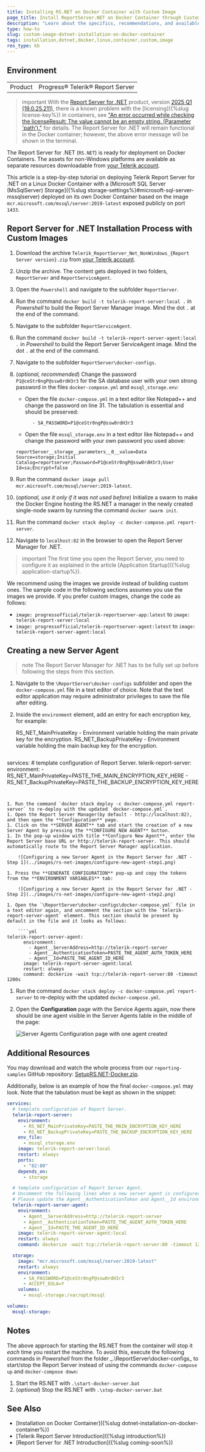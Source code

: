 ```yaml
---
title: Installing RS.NET on Docker Container with Custom Image
page_title: Install ReportServer.NET on Docker Container through Custom Image
description: "Learn about the specifics, recommendations, and available approaches for installing the Telerik Report Server for .NET on Docker Container with custom image."
type: how-to
slug: custom-image-dotnet-installation-on-docker-container
tags: installation,dotnet,docker,linux,container,custom,image
res_type: kb
---
```


## Environment

<table>
	<tbody>
		<tr>
			<td>Product</td>
			<td>Progress® Telerik® Report Server</td>
		</tr>
	</tbody>
</table>

>important With the [Report Server for .NET](https://www.telerik.com/report-server) product, version [2025 Q1 (19.0.25.211)](https://www.telerik.com/support/whats-new/reporting/release-history/progress-telerik-reporting-2025-q1-19-0-25-211), there is a known problem with the [licensing]({%slug license-key%}) in containers, see ["An error occurred while checking the licenseResult: The value cannot be an empty string. (Parameter 'path')."](https://feedback.telerik.com/report-server/1679692-an-error-occurred-while-checking-the-licenseresult-the-value-cannot-be-an-empty-string-parameter-path) for details. The Report Server for .NET will remain functional in the Docker container; however, the above error message will be shown in the terminal.

The Report Server for .NET (`RS.NET`) is ready for deployment on Docker Containers. The assets for non-Windows platforms are available as separate resources downloadable from [your Telerik account](https://www.telerik.com/account/downloads/product-download?product=REPSERVER).

This article is a step-by-step tutorial on deploying Telerik Report Server for .NET on a Linux Docker Container with a [Microsoft SQL Server (MsSqlServer) Storage]({%slug storage-settings%}#microsoft-sql-server-mssqlserver) deployed on its own Docker Container based on the image `mcr.microsoft.com/mssql/server:2019-latest` exposed publicly on port `1433`.

## Report Server for .NET Installation Process with Custom Images

1. Download the archive `Telerik_ReportServer_Net_NonWindows_{Report Server version}.zip` from [your Telerik account](https://www.telerik.com/account/downloads/product-download?product=REPSERVER).
1. Unzip the archive. The content gets deployed in two folders, `ReportServer` and `ReportServiceAgent`.
1. Open the `Powershell` and navigate to the subfolder `ReportServer`.
1. Run the command `docker build -t telerik-report-server:local .` in _Powershell_ to build the Report Server Manager image. Mind the dot `.` at the end of the command.
1. Navigate to the subfolder `ReportServiceAgent`.
1. Run the command `docker build -t telerik-report-server-agent:local .` in _Powershell_ to build the Report Server ServiceAgent image. Mind the dot `.` at the end of the command.
1. Navigate to the subfolder `ReportServer\docker-configs`.
1. (_optional, recommended_) Change the password `P1@ceStr0ngP@ssw0rdH3r3` for the SA database user with your own strong password in the files `docker-compose.yml` and `mssql_storage.env`:

	* Open the file `docker-compose.yml` in a text editor like Notepad++ and change the password on line 31. The tabulation is essential and should be preserved:

	`      - SA_PASSWORD=P1@ceStr0ngP@ssw0rdH3r3`

	* Open the file `mssql_storage.env` in a text editor like Notepad++ and change the password with your own password you used above:

	`reportServer__storage__parameters__0__value=Data Source=storage;Initial Catalog=reportserver;Password=P1@ceStr0ngP@ssw0rdH3r3;User Id=sa;Encrypt=false`

1. Run the command `docker image pull mcr.microsoft.com/mssql/server:2019-latest`.
1. (_optional, use it only if it was not used before_) Initialize a swarm to make the Docker Engine hosting the RS.NET a manager in the newly created single-node swarm by running the command `docker swarm init`.
1. Run the command `docker stack deploy -c docker-compose.yml report-server`.
1. Navigate to `localhost:82` in the browser to open the Report Server Manager for .NET.


>important The first time you open the Report Server, you need to configure it as explained in the article [Application Startup]({%slug application-startup%}).

We recommend using the images we provide instead of building custom ones. The sample code in the following sections assumes you use the images we provide. If you prefer custom images, change the code as follows:

* `image: progressofficial/telerik-reportserver-app:latest` to `image: telerik-report-server:local`
* `image: progressofficial/telerik-reportserver-agent:latest` to `image: telerik-report-server-agent:local`

## Creating a new Server Agent

>note The Report Server Manager for .NET has to be fully set up before following the steps from this section.

1. Navigate to the `\ReportServer\docker-configs` subfolder and open the `docker-compose.yml` file in a text editor of choice. Note that the text editor application may require administrator privileges to save the file after editing.
1. Inside the `environment` element, add an entry for each encryption key, for example:

	RS_NET_MainPrivateKey - Environment variable holding the main private key for the encryption.
	RS_NET_BackupPrivateKey - Environment variable holding the main backup key for the encryption.
	
	````yml
services:
	  # template configuration of Report Server.
	  telerik-report-server:
	  	environment:
	  	- RS_NET_MainPrivateKey=PASTE_THE_MAIN_ENCRYPTION_KEY_HERE
	  	- RS_NET_BackupPrivateKey=PASTE_THE_BACKUP_ENCRYPTION_KEY_HERE
````


1. Run the command `docker stack deploy -c docker-compose.yml report-server` to re-deploy with the updated `docker-compose.yml`.
1. Open the Report Server Manager(by default - http://localhost:82), and then open the **Configuration** page.
1. Click on the **SERVER AGENT** tab and start the creation of a new Server Agent by pressing the **CONFIGURE NEW AGENT** button.
1. In the pop-up window with title **Configure New Agent**, enter the Report Server base URL or http://telerik-report-server. This should automatically route to the Report Server Manager application.

	![Configuring a new Server Agent in the Report Server for .NET - Step 1](../images/rs-net-images/configure-new-agent-step1.png)

1. Press the **GENERATE CONFIGURATION** pop-up and copy the tokens from the **ENVIRONMENT VARIABLES** tab:

	![Configuring a new Server Agent in the Report Server for .NET - Step 2](../images/rs-net-images/configure-new-agent-step2.png)

1. Open the `\ReportServer\docker-configs\docker-compose.yml` file in a text editor again, and uncomment the section with the `telerik-report-server-agent` element. This section should be present by default in the file and it looks as follows:

	````yml
telerik-report-server-agent:
      environment:
        - Agent__ServerAddress=http://telerik-report-server
        - Agent__AuthenticationToken=PASTE_THE_AGENT_AUTH_TOKEN_HERE
        - Agent__Id=PASTE_THE_AGENT_ID_HERE
      image: telerik-report-server-agent:local
      restart: always
      command: dockerize -wait tcp://telerik-report-server:80 -timeout 1200s
````


1. Run the command `docker stack deploy -c docker-compose.yml report-server` to re-deploy with the updated `docker-compose.yml`.
1. Open the **Configuration** page with the Service Agents again, now there should be one agent visible in the Server Agents table in the middle of the page:

	![Server Agents Configuration page with one agent created](../images/rs-net-images/created-server-agent-view.png)

## Additional Resources

You may download and watch the whole process from our `reporting-samples` GitHub repository: [SetupRS.NET-Docker.zip](https://github.com/telerik/reporting-samples/blob/master/VideosRS/SetupRS.NET-Docker.zip).

Additionally, below is an example of how the final `docker-compose.yml` may look. Note that the tabulation must be kept as shown in the snippet:

````yml
services:
  # template configuration of Report Server.
  telerik-report-server:
    environment:
      - RS_NET_MainPrivateKey=PASTE_THE_MAIN_ENCRYPTION_KEY_HERE
      - RS_NET_BackupPrivateKey=PASTE_THE_BACKUP_ENCRYPTION_KEY_HERE
    env_file:
      - mssql_storage.env
    image: telerik-report-server:local
    restart: always
    ports:
      - "82:80"
    depends_on:
      - storage

  # template configuration of Report Server Agent.
  # Uncomment the following lines when a new server agent is configured in Service Agents panel in the Configuration view of Report Server web application.
  # Please update the Agent__AuthenticationToken and Agent__Id environment variables with the values from the newly created agent configuration.
  telerik-report-server-agent:
    environment:
      - Agent__ServerAddress=http://telerik-report-server
      - Agent__AuthenticationToken=PASTE_THE_AGENT_AUTH_TOKEN_HERE
      - Agent__Id=PASTE_THE_AGENT_ID_HERE
    image: telerik-report-server-agent:local
    restart: always
    command: dockerize -wait tcp://telerik-report-server:80 -timeout 1200s

  storage:
    image: "mcr.microsoft.com/mssql/server:2019-latest"
    restart: always
    environment:
      - SA_PASSWORD=P1@ceStr0ngP@ssw0rdH3r3
      - ACCEPT_EULA=Y
    volumes:
      - mssql-storage:/var/opt/mssql

volumes:
  mssql-storage:

````

## Notes

The above approach for starting the RS.NET from the container will stop it *each* time you restart the machine. To avoid this, execute the following commands in _Powershell_ from the folder _.\ReportServer\docker-configs\_ to start/stop the Report Server instead of using the commands `docker-compose up` and `docker-compose down`:

1. Start the RS.NET with `.\start-docker-server.bat`
1. (_optional_) Stop the RS.NET with `.\stop-docker-server.bat`

## See Also

* [Installation on Docker Container]({%slug dotnet-installation-on-docker-container%})
* [Telerik Report Server Introduction]({%slug introduction%})
* [Report Server for .NET Introduction]({%slug coming-soon%})
